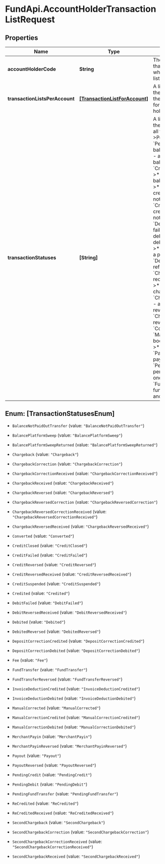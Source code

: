 # FundApi.AccountHolderTransactionListRequest

## Properties

Name | Type | Description | Notes
------------ | ------------- | ------------- | -------------
**accountHolderCode** | **String** | The code of the account holder that owns the account(s) of which retrieve the transaction list. | 
**transactionListsPerAccount** | [**[TransactionListForAccount]**](TransactionListForAccount.md) | A list of accounts to include in the transaction list. If left blank, the last fifty (50) transactions for all accounts of the account holder will be included. | [optional] 
**transactionStatuses** | **[String]** | A list of statuses to include in the transaction list. If left blank, all transactions will be included. &gt;Permitted values: &gt;* &#x60;PendingCredit&#x60; - a pending balance credit. &gt;* &#x60;CreditFailed&#x60; - a pending credit failure; the balance will not be credited. &gt;* &#x60;Credited&#x60; - a credited balance. &gt;* &#x60;PendingDebit&#x60; - a pending balance debit (e.g., a refund). &gt;* &#x60;CreditClosed&#x60; - a pending credit closed; the balance will not be credited. &gt;* &#x60;CreditSuspended&#x60; - a pending credit closed; the balance will not be credited. &gt;* &#x60;DebitFailed&#x60; - a pending debit failure; the balance will not be debited. &gt;* &#x60;Debited&#x60; - a debited balance (e.g., a refund). &gt;* &#x60;DebitReversedReceived&#x60; - a pending refund reversal. &gt;* &#x60;DebitedReversed&#x60; - a reversed refund. &gt;* &#x60;ChargebackReceived&#x60; - a received chargeback request. &gt;* &#x60;Chargeback&#x60; - a processed chargeback. &gt;* &#x60;ChargebackReversedReceived&#x60; - a pending chargeback reversal. &gt;* &#x60;ChargebackReversed&#x60; - a reversed chargeback. &gt;* &#x60;Converted&#x60; - converted. &gt;* &#x60;ManualCorrected&#x60; - manual booking/adjustment by Adyen. &gt;* &#x60;Payout&#x60; - a payout. &gt;* &#x60;PayoutReversed&#x60; - a reversed payout. &gt;* &#x60;PendingFundTransfer&#x60; - a pending transfer of funds from one account to another. &gt;* &#x60;FundTransfer&#x60; - a transfer of funds from one account to another. | [optional] 



## Enum: [TransactionStatusesEnum]


* `BalanceNotPaidOutTransfer` (value: `"BalanceNotPaidOutTransfer"`)

* `BalancePlatformSweep` (value: `"BalancePlatformSweep"`)

* `BalancePlatformSweepReturned` (value: `"BalancePlatformSweepReturned"`)

* `Chargeback` (value: `"Chargeback"`)

* `ChargebackCorrection` (value: `"ChargebackCorrection"`)

* `ChargebackCorrectionReceived` (value: `"ChargebackCorrectionReceived"`)

* `ChargebackReceived` (value: `"ChargebackReceived"`)

* `ChargebackReversed` (value: `"ChargebackReversed"`)

* `ChargebackReversedCorrection` (value: `"ChargebackReversedCorrection"`)

* `ChargebackReversedCorrectionReceived` (value: `"ChargebackReversedCorrectionReceived"`)

* `ChargebackReversedReceived` (value: `"ChargebackReversedReceived"`)

* `Converted` (value: `"Converted"`)

* `CreditClosed` (value: `"CreditClosed"`)

* `CreditFailed` (value: `"CreditFailed"`)

* `CreditReversed` (value: `"CreditReversed"`)

* `CreditReversedReceived` (value: `"CreditReversedReceived"`)

* `CreditSuspended` (value: `"CreditSuspended"`)

* `Credited` (value: `"Credited"`)

* `DebitFailed` (value: `"DebitFailed"`)

* `DebitReversedReceived` (value: `"DebitReversedReceived"`)

* `Debited` (value: `"Debited"`)

* `DebitedReversed` (value: `"DebitedReversed"`)

* `DepositCorrectionCredited` (value: `"DepositCorrectionCredited"`)

* `DepositCorrectionDebited` (value: `"DepositCorrectionDebited"`)

* `Fee` (value: `"Fee"`)

* `FundTransfer` (value: `"FundTransfer"`)

* `FundTransferReversed` (value: `"FundTransferReversed"`)

* `InvoiceDeductionCredited` (value: `"InvoiceDeductionCredited"`)

* `InvoiceDeductionDebited` (value: `"InvoiceDeductionDebited"`)

* `ManualCorrected` (value: `"ManualCorrected"`)

* `ManualCorrectionCredited` (value: `"ManualCorrectionCredited"`)

* `ManualCorrectionDebited` (value: `"ManualCorrectionDebited"`)

* `MerchantPayin` (value: `"MerchantPayin"`)

* `MerchantPayinReversed` (value: `"MerchantPayinReversed"`)

* `Payout` (value: `"Payout"`)

* `PayoutReversed` (value: `"PayoutReversed"`)

* `PendingCredit` (value: `"PendingCredit"`)

* `PendingDebit` (value: `"PendingDebit"`)

* `PendingFundTransfer` (value: `"PendingFundTransfer"`)

* `ReCredited` (value: `"ReCredited"`)

* `ReCreditedReceived` (value: `"ReCreditedReceived"`)

* `SecondChargeback` (value: `"SecondChargeback"`)

* `SecondChargebackCorrection` (value: `"SecondChargebackCorrection"`)

* `SecondChargebackCorrectionReceived` (value: `"SecondChargebackCorrectionReceived"`)

* `SecondChargebackReceived` (value: `"SecondChargebackReceived"`)




